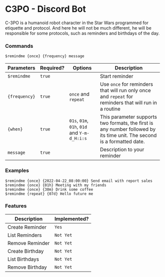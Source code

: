 # C3PO - Discord Bot

C-3PO is a humanoid robot character in the Star Wars programmed for etiquette and protocol.
And here he will not be much different, he will be responsible for some protocols, such as reminders and birthdays of the day.

### Commands
```
$remindme {once} {frequency} message 
```
|Parameters|Required?|Options|Description|
|---|---|---|---|
|`$remindme`  | `true` | | Start reminder| 
|`{frequency}` | `true` | `once` and `repeat` | Use `once` for reminders that will run only once and `repeat` for reminders that will run in a routine  |
|`{when}` | `true` | `01s`, `01m`, `01h`, `01d` and `Y-m-d_H:i:s`  | This parameter supports two formats, the first is any number followed by its time unit. The second is a formatted date. |
|`message` | `true` | | Description to your reminder |

### Examples
```
$remindme {once} {2022-04-22_08:00:00} Send email with report sales
$remindme {once} {01h} Meeting with my friends
$remindme {once} {30m} Drink some coffee
$remindme {repeat} {07d} Hello future me
```

### Features
| Description |Implemented?
|---|---|
| Create Reminder | `Yes` |
| List Reminders | `Not Yet` |
| Remove Reminder | `Not Yet` |
| Create Birthday | `Not Yet` |
| List Birthdays | `Not Yet` |
| Remove Birthday | `Not Yet` |